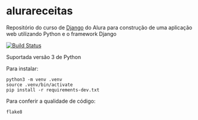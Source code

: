 # alurareceitas
Repositório do curso de [Django](https://www.alura.com.br/cursos-online-programacao/python) do Alura para construção de uma aplicação web utilizando Python e o framework Django

[![Build Status](https://travis-ci.org/marvinsilva/alurareceitas.svg?branch=master)](https://travis-ci.org/marvinsilva/alurareceitas)

Suportada versão 3 de Python

Para instalar:

```console
python3 -m venv .venv
source .venv/bin/activate
pip install -r requirements-dev.txt
```

Para conferir a qualidade de código:
```console
flake8
```